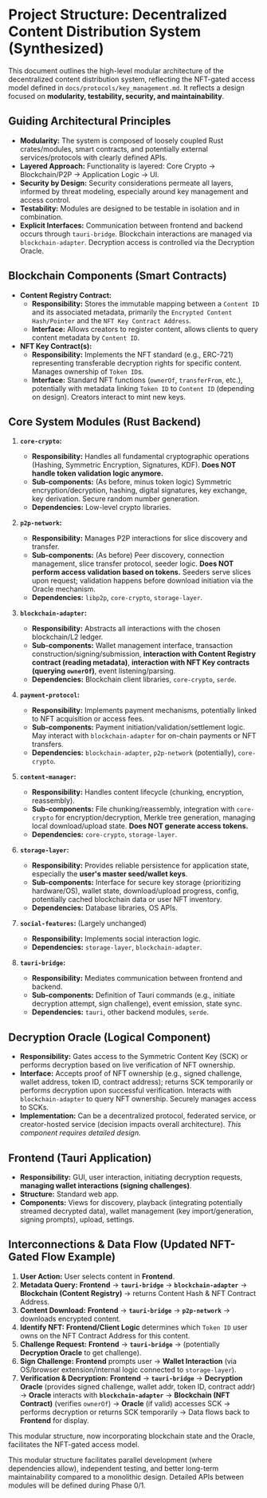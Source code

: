 # Project Structure: Decentralized Content Distribution System (Synthesized)

This document outlines the high-level modular architecture of the decentralized content distribution system, reflecting the NFT-gated access model defined in `docs/protocols/key_management.md`. It reflects a design focused on **modularity, testability, security, and maintainability**.

## Guiding Architectural Principles

*   **Modularity:** The system is composed of loosely coupled Rust crates/modules, smart contracts, and potentially external services/protocols with clearly defined APIs.
*   **Layered Approach:** Functionality is layered: Core Crypto -> Blockchain/P2P -> Application Logic -> UI.
*   **Security by Design:** Security considerations permeate all layers, informed by threat modeling, especially around key management and access control.
*   **Testability:** Modules are designed to be testable in isolation and in combination.
*   **Explicit Interfaces:** Communication between frontend and backend occurs through `tauri-bridge`. Blockchain interactions are managed via `blockchain-adapter`. Decryption access is controlled via the Decryption Oracle.

## Blockchain Components (Smart Contracts)

*   **Content Registry Contract:**
    *   **Responsibility:** Stores the immutable mapping between a `Content ID` and its associated metadata, primarily the `Encrypted Content Hash/Pointer` and the `NFT Key Contract Address`.
    *   **Interface:** Allows creators to register content, allows clients to query content metadata by `Content ID`.
*   **NFT Key Contract(s):**
    *   **Responsibility:** Implements the NFT standard (e.g., ERC-721) representing transferable decryption rights for specific content. Manages ownership of `Token ID`s.
    *   **Interface:** Standard NFT functions (`ownerOf`, `transferFrom`, etc.), potentially with metadata linking `Token ID` to `Content ID` (depending on design). Creators interact to mint new keys.

## Core System Modules (Rust Backend)

1.  **`core-crypto`:**
    *   **Responsibility:** Handles all fundamental cryptographic operations (Hashing, Symmetric Encryption, Signatures, KDF). **Does NOT handle token validation logic anymore.**
    *   **Sub-components:** (As before, minus token logic) Symmetric encryption/decryption, hashing, digital signatures, key exchange, key derivation. Secure random number generation.
    *   **Dependencies:** Low-level crypto libraries.

2.  **`p2p-network`:**
    *   **Responsibility:** Manages P2P interactions for slice discovery and transfer.
    *   **Sub-components:** (As before) Peer discovery, connection management, slice transfer protocol, seeder logic. **Does NOT perform access validation based on tokens.** Seeders serve slices upon request; validation happens before download initiation via the Oracle mechanism.
    *   **Dependencies:** `libp2p`, `core-crypto`, `storage-layer`.

3.  **`blockchain-adapter`:**
    *   **Responsibility:** Abstracts all interactions with the chosen blockchain/L2 ledger.
    *   **Sub-components:** Wallet management interface, transaction construction/signing/submission, **interaction with Content Registry contract (reading metadata)**, **interaction with NFT Key contracts (querying `ownerOf`)**, event listening/parsing.
    *   **Dependencies:** Blockchain client libraries, `core-crypto`, `serde`.

4.  **`payment-protocol`:**
    *   **Responsibility:** Implements payment mechanisms, potentially linked to NFT acquisition or access fees.
    *   **Sub-components:** Payment initiation/validation/settlement logic. May interact with `blockchain-adapter` for on-chain payments or NFT transfers.
    *   **Dependencies:** `blockchain-adapter`, `p2p-network` (potentially), `core-crypto`.

5.  **`content-manager`:**
    *   **Responsibility:** Handles content lifecycle (chunking, encryption, reassembly).
    *   **Sub-components:** File chunking/reassembly, integration with `core-crypto` for encryption/decryption, Merkle tree generation, managing local download/upload state. **Does NOT generate access tokens.**
    *   **Dependencies:** `core-crypto`, `storage-layer`.

6.  **`storage-layer`:**
    *   **Responsibility:** Provides reliable persistence for application state, especially the **user's master seed/wallet keys**.
    *   **Sub-components:** Interface for secure key storage (prioritizing hardware/OS), wallet state, download/upload progress, config, potentially cached blockchain data or user NFT inventory.
    *   **Dependencies:** Database libraries, OS APIs.

7.  **`social-features`:** (Largely unchanged)
    *   **Responsibility:** Implements social interaction logic.
    *   **Dependencies:** `storage-layer`, `blockchain-adapter`.

8.  **`tauri-bridge`:**
    *   **Responsibility:** Mediates communication between frontend and backend.
    *   **Sub-components:** Definition of Tauri commands (e.g., initiate decryption attempt, sign challenge), event emission, state sync.
    *   **Dependencies:** `tauri`, other backend modules, `serde`.

## Decryption Oracle (Logical Component)

*   **Responsibility:** Gates access to the Symmetric Content Key (SCK) or performs decryption based on live verification of NFT ownership.
*   **Interface:** Accepts proof of NFT ownership (e.g., signed challenge, wallet address, token ID, contract address); returns SCK temporarily or performs decryption upon successful verification. Interacts with `blockchain-adapter` to query NFT ownership. Securely manages access to SCKs.
*   **Implementation:** Can be a decentralized protocol, federated service, or creator-hosted service (decision impacts overall architecture). *This component requires detailed design.*

## Frontend (Tauri Application)

*   **Responsibility:** GUI, user interaction, initiating decryption requests, **managing wallet interactions (signing challenges)**.
*   **Structure:** Standard web app.
*   **Components:** Views for discovery, playback (integrating potentially streamed decrypted data), wallet management (key import/generation, signing prompts), upload, settings.

## Interconnections & Data Flow (Updated NFT-Gated Flow Example)

1.  **User Action:** User selects content in **Frontend**.
2.  **Metadata Query:** **Frontend** -> **`tauri-bridge`** -> **`blockchain-adapter`** -> **Blockchain (Content Registry)** -> returns Content Hash & NFT Contract Address.
3.  **Content Download:** **Frontend** -> **`tauri-bridge`** -> **`p2p-network`** -> downloads encrypted content.
4.  **Identify NFT:** **Frontend/Client Logic** determines which `Token ID` user owns on the NFT Contract Address for this content.
5.  **Challenge Request:** **Frontend** -> **`tauri-bridge`** -> (potentially **Decryption Oracle** to get challenge).
6.  **Sign Challenge:** **Frontend** prompts user -> **Wallet Interaction** (via OS/browser extension/internal logic connected to `storage-layer`).
7.  **Verification & Decryption:** **Frontend** -> **`tauri-bridge`** -> **Decryption Oracle** (provides signed challenge, wallet addr, token ID, contract addr) -> **Oracle** interacts with **`blockchain-adapter`** -> **Blockchain (NFT Contract)** (verifies `ownerOf`) -> **Oracle** (if valid) accesses SCK -> performs decryption or returns SCK temporarily -> Data flows back to **Frontend** for display.

This modular structure, now incorporating blockchain state and the Oracle, facilitates the NFT-gated access model.

This modular structure facilitates parallel development (where dependencies allow), independent testing, and better long-term maintainability compared to a monolithic design. Detailed APIs between modules will be defined during Phase 0/1. 